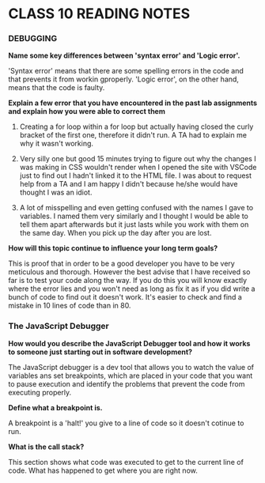 # CLASS 10 READING NOTES


### DEBUGGING


**Name some key differences between 'syntax error' and 'Logic error'.**

'Syntax error' means that there are some spelling errors in the code and that prevents it from workin gproperly. 'Logic error', on the other hand, means that the code is faulty.


**Explain a few error that you have encountered in the past lab assignments and explain how you were able to correct them**

1. Creating a for loop within a for loop but actually having closed the curly bracket of the first one, therefore it didn't run. A TA had to explain me why it wasn't working. 

2. Very silly one but good 15 minutes trying to figure out why the changes I was making in CSS wouldn't render when I opened the site with VSCode just to find out I hadn't linked it to the HTML file. I was about to request help from a TA and I am happy I didn't because he/she would have thought I was an idiot.

3. A lot of misspelling and even getting confused with the names I gave to variables. I named them very similarly and I thought I would be able to tell them apart afterwards but it just lasts while you work with them on the same day. When you pick up the day after you are lost.


**How will this topic continue to influence your long term goals?**

This is proof that in order to be a good developer you have to be very meticulous and thorough. However the best advise that I have received so far is to test your code along the way. If you do this you will know exactly where the error lies and you won't need as long as fix it as if you did write a bunch of code to find out it doesn't work. It's easier to check and find a mistake in 10 lines of code than in 80.



### The JavaScript Debugger


**How would you describe the JavaScript Debugger tool and how it works to someone just starting out in software development?**

The JavaScript debugger is a dev tool that allows you to watch the value of variables ans set breakpoints, which are placed in your code that you want to pause execution and identify the problems that prevent the code from executing properly.


**Define what a breakpoint is.**

A breakpoint is a 'halt!' you give to a line of code so it doesn't cotinue to run.


**What is the call stack?**

This section shows what code was executed to get to the current line of code. What has happened to get where you are right now.